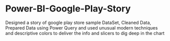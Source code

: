 # Power-BI-Google-Play-Story
Designed a story of google play store sample DataSet, Cleaned Data, Prepared Data using Power Query and used unusual modern techniques and descriptive colors to deliver the info and slicers to dig deep in the chart

